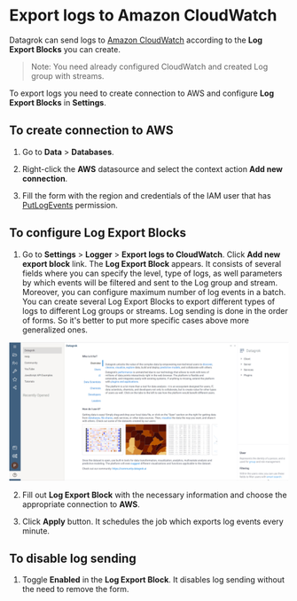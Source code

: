 # Export logs to Amazon CloudWatch

Datagrok can send logs to [Amazon CloudWatch](https://aws.amazon.com/cloudwatch/) according to the **Log Export Blocks** you can create.

> Note: You need already configured CloudWatch and created Log group with streams.

To export logs you need to create connection to AWS and configure **Log Export Blocks** in **Settings**.

## To create connection to AWS

  1. Go to **Data** > **Databases**.

  2. Right-click the **AWS** datasource and select the context action **Add new connection**.

  3. Fill the form with the region and credentials of the IAM user that has [PutLogEvents](https://docs.aws.amazon.com/AmazonCloudWatchLogs/latest/APIReference/API_PutLogEvents.html) permission.

## To configure **Log Export Blocks**

  1. Go to **Settings** > **Logger** > **Export logs to CloudWatch**. Click **Add new export block** link. The **Log Export Block** appears. It consists of several fields where you can specify the level, type of logs, as well parameters by which events will be filtered and sent to the Log group and stream. Moreover, you can configure maximum number of log events in a batch. 
    <br />You can create several Log Export Blocks to export different types of logs to different Log groups or streams. Log sending is done in the order of forms. So it's better to put more specific cases above more generalized ones.

   ![How to find CW settings](./log-export-cw.gif "Export logs to CloudWatch")

  2. Fill out **Log Export Block** with the necessary information and choose the appropriate connection to **AWS**.
  
  3. Click **Apply** button. It schedules the job which exports log events every minute. 
   
## To disable log sending

   1. Toggle **Enabled** in the **Log Export Block**. It disables log sending without the need to remove the form.
